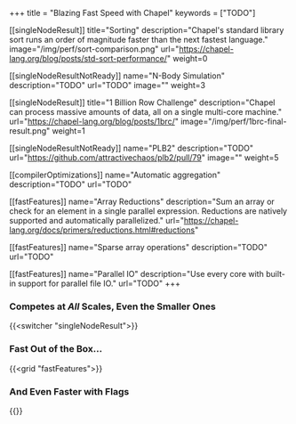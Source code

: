 +++
title = "Blazing Fast Speed with Chapel"
keywords = ["TODO"]

[[singleNodeResult]]
  title="Sorting"
  description="Chapel's standard library sort runs an order of magnitude faster than the next fastest language."
  image="/img/perf/sort-comparison.png"
  url="https://chapel-lang.org/blog/posts/std-sort-performance/"
  weight=0

[[singleNodeResultNotReady]]
  name="N-Body Simulation"
  description="TODO"
  url="TODO"
  image=""
  weight=3

[[singleNodeResult]]
  title="1 Billion Row Challenge"
  description="Chapel can process massive amounts of data, all on a single multi-core machine."
  url="https://chapel-lang.org/blog/posts/1brc/"
  image="/img/perf/1brc-final-result.png"
  weight=1

[[singleNodeResultNotReady]]
  name="PLB2"
  description="TODO"
  url="https://github.com/attractivechaos/plb2/pull/79"
  image=""
  weight=5


[[compilerOptimizations]]
  name="Automatic aggregation"
  description="TODO"
  url="TODO"

[[fastFeatures]]
  name="Array Reductions"
  description="Sum an array or check for an element in a single parallel expression. Reductions are natively supported and automatically parallelized."
  url="https://chapel-lang.org/docs/primers/reductions.html#reductions"

[[fastFeatures]]
  name="Sparse array operations"
  description="TODO"
  url="TODO"

[[fastFeatures]]
  name="Parallel IO"
  description="Use every core with built-in support for parallel file IO."
  url="TODO"
+++

### Competes at _All_ Scales, Even the Smaller Ones

{{<switcher "singleNodeResult">}}

### Fast Out of the Box...

{{<grid "fastFeatures">}}

### And Even Faster with Flags

{{<grid compilerOptimizations>}}